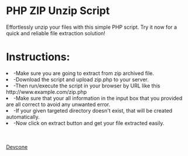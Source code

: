 <h1>PHP ZIP Unzip Script</h1>
Effortlessly unzip your files with this simple PHP script. Try it now for a quick and reliable file extraction solution!
<h1>Instructions:</h1>
<li>
-Make sure you are going to extract from zip archived file.
</li>
<li>
-Download the script and upload zip.php to your server.
</li>
<li>
-Then run/execute the script in your browser by URL like this http://www.example.com/zip.php
</li>
<li>
-Make sure that your all information in the input box that you provided are all correct to avoid any unwanted error.
</li>
<li>
-If your given targeted directory doesn't exist, that will be created automatically.
</li>
<li>
-Now click on extract button and get your file extracted easily.
</li>
</br>
</br>
<p><a href="https://devcone.com">Devcone</a></p>
